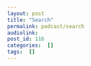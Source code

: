 ```yaml
---
layout: post
title: "Search"
permalink: podcast/search
audiolink: 
post_id: 116
categories:  []
tags:  []
---
```


